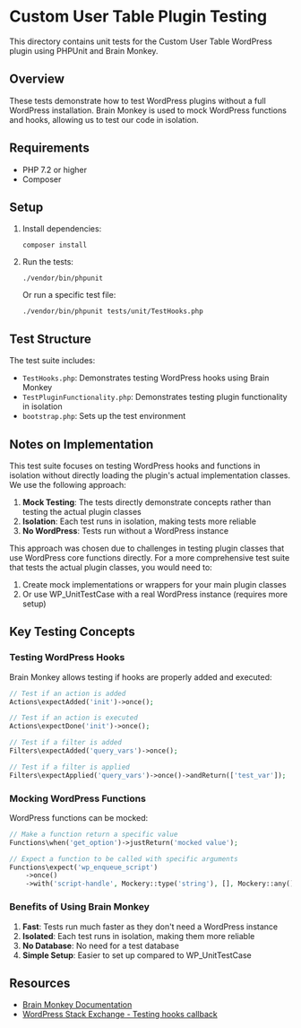 # Custom User Table Plugin Testing

This directory contains unit tests for the Custom User Table WordPress plugin using PHPUnit and Brain Monkey.

## Overview

These tests demonstrate how to test WordPress plugins without a full WordPress installation. 
Brain Monkey is used to mock WordPress functions and hooks, allowing us to test our code in isolation.

## Requirements

- PHP 7.2 or higher
- Composer

## Setup

1. Install dependencies:
   ```
   composer install
   ```

2. Run the tests:
   ```
   ./vendor/bin/phpunit
   ```

   Or run a specific test file:
   ```
   ./vendor/bin/phpunit tests/unit/TestHooks.php
   ```

## Test Structure

The test suite includes:

- `TestHooks.php`: Demonstrates testing WordPress hooks using Brain Monkey
- `TestPluginFunctionality.php`: Demonstrates testing plugin functionality in isolation
- `bootstrap.php`: Sets up the test environment

## Notes on Implementation

This test suite focuses on testing WordPress hooks and functions in isolation without directly loading the plugin's actual implementation classes. We use the following approach:

1. **Mock Testing**: The tests directly demonstrate concepts rather than testing the actual plugin classes
2. **Isolation**: Each test runs in isolation, making tests more reliable
3. **No WordPress**: Tests run without a WordPress instance

This approach was chosen due to challenges in testing plugin classes that use WordPress core functions directly. For a more comprehensive test suite that tests the actual plugin classes, you would need to:

1. Create mock implementations or wrappers for your main plugin classes
2. Or use WP_UnitTestCase with a real WordPress instance (requires more setup)

## Key Testing Concepts

### Testing WordPress Hooks

Brain Monkey allows testing if hooks are properly added and executed:

```php
// Test if an action is added
Actions\expectAdded('init')->once();

// Test if an action is executed
Actions\expectDone('init')->once();

// Test if a filter is added
Filters\expectAdded('query_vars')->once();

// Test if a filter is applied
Filters\expectApplied('query_vars')->once()->andReturn(['test_var']);
```

### Mocking WordPress Functions

WordPress functions can be mocked:

```php
// Make a function return a specific value
Functions\when('get_option')->justReturn('mocked value');

// Expect a function to be called with specific arguments
Functions\expect('wp_enqueue_script')
    ->once()
    ->with('script-handle', Mockery::type('string'), [], Mockery::any(), true);
```

### Benefits of Using Brain Monkey

1. **Fast**: Tests run much faster as they don't need a WordPress instance
2. **Isolated**: Each test runs in isolation, making them more reliable
3. **No Database**: No need for a test database
4. **Simple Setup**: Easier to set up compared to WP_UnitTestCase

## Resources

- [Brain Monkey Documentation](https://giuseppe-mazzapica.gitbook.io/brain-monkey/)
- [WordPress Stack Exchange - Testing hooks callback](https://wordpress.stackexchange.com/questions/164121/testing-hooks-callback/164138#164138) 